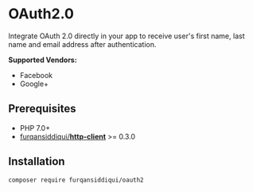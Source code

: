 # OAuth2.0

Integrate OAuth 2.0 directly in your app to receive user's first name, last name and email address after authentication.

**Supported Vendors:**

* Facebook
* Google+

## Prerequisites

* PHP 7.0+
* [furqansiddiqui/**http-client**](https://github.com/furqansiddiqui/http-client) >= 0.3.0

## Installation

`composer require furqansiddiqui/oauth2`